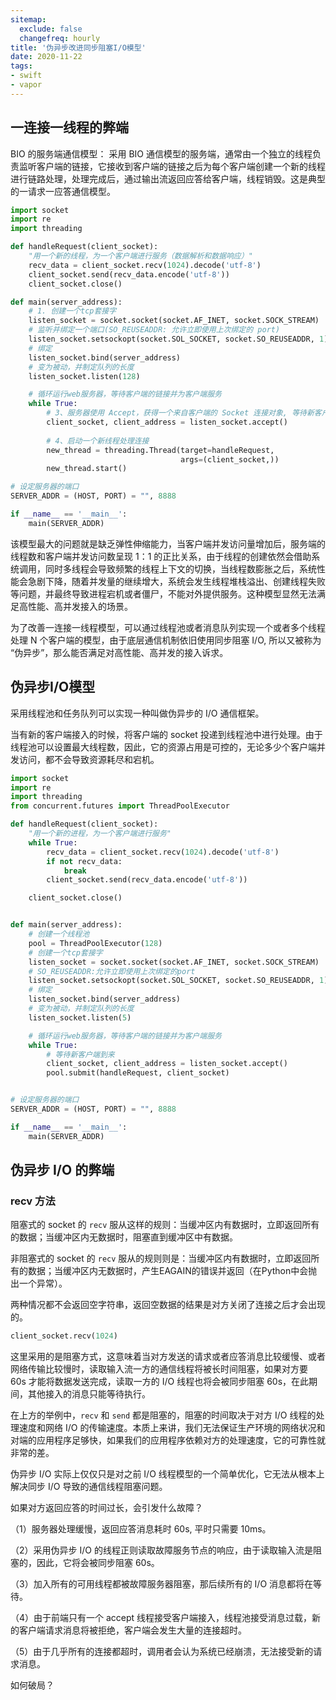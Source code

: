```yaml
---
sitemap:
  exclude: false
  changefreq: hourly
title: '伪异步改进同步阻塞I/O模型'
date: 2020-11-22
tags:
- swift
- vapor
---
```


## 一连接一线程的弊端

BIO 的服务端通信模型： 采用 BIO 通信模型的服务端，通常由一个独立的线程负责监听客户端的链接，它接收到客户端的链接之后为每个客户端创建一个新的线程进行链路处理，处理完成后，通过输出流返回应答给客户端，线程销毁。这是典型的一请求一应答通信模型。

```python
import socket
import re
import threading

def handleRequest(client_socket):
    "用一个新的线程，为一个客户端进行服务（数据解析和数据响应）"
    recv_data = client_socket.recv(1024).decode('utf-8')
    client_socket.send(recv_data.encode('utf-8'))
    client_socket.close()

def main(server_address):
    # 1. 创建一个tcp套接字
    listen_socket = socket.socket(socket.AF_INET, socket.SOCK_STREAM)
    # 监听并绑定一个端口(SO_REUSEADDR: 允许立即使用上次绑定的 port)
    listen_socket.setsockopt(socket.SOL_SOCKET, socket.SO_REUSEADDR, 1)
    # 绑定
    listen_socket.bind(server_address)
    # 变为被动，并制定队列的长度
    listen_socket.listen(128)

    # 循环运行web服务器，等待客户端的链接并为客户端服务
    while True:
        # 3、服务器使用 Accept，获得一个来自客户端的 Socket 连接对象, 等待新客户端到来
        client_socket, client_address = listen_socket.accept()
        
        # 4、启动一个新线程处理连接   
        new_thread = threading.Thread(target=handleRequest,
                                      args=(client_socket,))
        new_thread.start()

# 设定服务器的端口
SERVER_ADDR = (HOST, PORT) = "", 8888

if __name__ == '__main__':
    main(SERVER_ADDR)
```

该模型最大的问题就是缺乏弹性伸缩能力，当客户端并发访问量增加后，服务端的线程数和客户端并发访问数呈现 1：1 的正比关系，由于线程的创建依然会借助系统调用，同时多线程会导致频繁的线程上下文的切换，当线程数膨胀之后，系统性能会急剧下降，随着并发量的继续增大，系统会发生线程堆栈溢出、创建线程失败等问题，并最终导致进程宕机或者僵尸，不能对外提供服务。这种模型显然无法满足高性能、高并发接入的场景。

为了改善一连接一线程模型，可以通过线程池或者消息队列实现一个或者多个线程处理 N 个客户端的模型，由于底层通信机制依旧使用同步阻塞 I/O, 所以又被称为 “伪异步”，那么能否满足对高性能、高并发的接入诉求。

## 伪异步I/O模型

采用线程池和任务队列可以实现一种叫做伪异步的 I/O 通信框架。

当有新的客户端接入的时候，将客户端的 socket 投递到线程池中进行处理。由于线程池可以设置最大线程数，因此，它的资源占用是可控的，无论多少个客户端并发访问，都不会导致资源耗尽和宕机。

```python
import socket
import re
import threading
from concurrent.futures import ThreadPoolExecutor

def handleRequest(client_socket):
    "用一个新的进程，为一个客户端进行服务"
    while True:
        recv_data = client_socket.recv(1024).decode('utf-8')
        if not recv_data:
            break
        client_socket.send(recv_data.encode('utf-8'))

    client_socket.close()


def main(server_address):
    # 创建一个线程池
    pool = ThreadPoolExecutor(128)
    # 创建一个tcp套接字
    listen_socket = socket.socket(socket.AF_INET, socket.SOCK_STREAM)
    # SO_REUSEADDR:允许立即使用上次绑定的port
    listen_socket.setsockopt(socket.SOL_SOCKET, socket.SO_REUSEADDR, 1)
    # 绑定
    listen_socket.bind(server_address)
    # 变为被动，并制定队列的长度
    listen_socket.listen(5)

    # 循环运行web服务器，等待客户端的链接并为客户端服务
    while True:
        # 等待新客户端到来
        client_socket, client_address = listen_socket.accept()
        pool.submit(handleRequest, client_socket)


# 设定服务器的端口
SERVER_ADDR = (HOST, PORT) = "", 8888

if __name__ == '__main__':
    main(SERVER_ADDR)
```


## 伪异步 I/O 的弊端

### recv 方法

阻塞式的 socket 的 `recv` 服从这样的规则：当缓冲区内有数据时，立即返回所有的数据；当缓冲区内无数据时，阻塞直到缓冲区中有数据。

非阻塞式的 socket 的 `recv` 服从的规则则是：当缓冲区内有数据时，立即返回所有的数据；当缓冲区内无数据时，产生EAGAIN的错误并返回（在Python中会抛出一个异常）。

两种情况都不会返回空字符串，返回空数据的结果是对方关闭了连接之后才会出现的。

```python
client_socket.recv(1024)
```
这里采用的是阻塞方式，这意味着当对方发送的请求或者应答消息比较缓慢、或者网络传输比较慢时，读取输入流一方的通信线程将被长时间阻塞，如果对方要 60s 才能将数据发送完成，读取一方的 I/O 线程也将会被同步阻塞 60s，在此期间，其他接入的消息只能等待执行。

在上方的举例中，`recv` 和 `send` 都是阻塞的，阻塞的时间取决于对方 I/O 线程的处理速度和网络 I/O 的传输速度。本质上来讲，我们无法保证生产环境的网络状况和对端的应用程序足够快，如果我们的应用程序依赖对方的处理速度，它的可靠性就非常的差。

伪异步 I/O 实际上仅仅只是对之前 I/O 线程模型的一个简单优化，它无法从根本上解决同步 I/O 导致的通信线程阻塞问题。

如果对方返回应答的时间过长，会引发什么故障？

（1）服务器处理缓慢，返回应答消息耗时 60s, 平时只需要 10ms。

（2）采用伪异步 I/O 的线程正则读取故障服务节点的响应，由于读取输入流是阻塞的，因此，它将会被同步阻塞 60s。

（3）加入所有的可用线程都被故障服务器阻塞，那后续所有的 I/O 消息都将在等待。

（4）由于前端只有一个 accept 线程接受客户端接入，线程池接受消息过载，新的客户端请求消息将被拒绝，客户端会发生大量的连接超时。

（5）由于几乎所有的连接都超时，调用者会认为系统已经崩溃，无法接受新的请求消息。

如何破局？